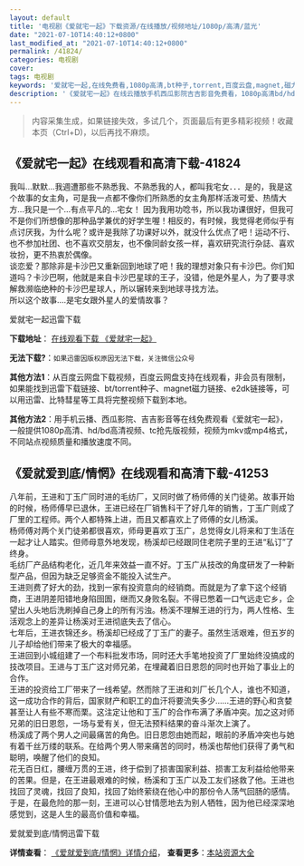```yaml
---
layout: default
title: '电视剧《爱就宅一起》下载资源/在线播放/视频地址/1080p/高清/蓝光'
date: "2021-07-10T14:40:12+0800"
last_modified_at: "2021-07-10T14:40:12+0800"
permalink: /41824/
categories: 电视剧
cover:
tags: 电视剧
keywords: '爱就宅一起,在线免费看,1080p高清,bt种子,torrent,百度云盘,magnet,磁力链,迅雷下载资源'
description: '《爱就宅一起》在线云播放手机西瓜影院吉吉影音免费看，1080p高清bd/hd未删减完整版和tc抢先枪版，mkv/mp4格式，附带bt/torrent种子、magnet/磁力链、百度云盘、网盘资源迅雷下载链接'
---
```


>内容采集生成，如果链接失效，多试几个，页面最后有更多精彩视频！收藏本页（Ctrl+D)，以后再找不麻烦。


## 《爱就宅一起》在线观看和高清下载-41824

我叫…默默…我週遭那些不熟悉我、不熟悉我的人，都叫我宅女．．．是的，我是这个故事的女主角，可是我一点都不像你们所熟悉的女主角那样活泼可爱、热情大方&hellip;我只是一个&hellip;有点平凡的&hellip;宅女！ 因为我用功唸书，所以我功课很好，但我可不是你们所想像的那种品学兼优的好学生喔！相反的，有时候，我觉得老师似乎有点讨厌我，为什么呢？或许是我除了功课好以外，就没什么优点了吧！运动不行、也不参加社团、也不喜欢交朋友，也不像同龄女孩一样，喜欢研究流行杂誌、喜欢妆扮，更不热衷於偶像。<br />谈恋爱？那除非是卡沙巴又重新回到地球了吧！我的理想对象只有卡沙巴。你们知道吗？卡沙巴啊，他就是来自卡沙巴星球的王子，没错，他是外星人，为了要寻求解救濒临绝种的卡沙巴星球人，所以辗转来到地球寻找方法。<br />所以这个故事&hellip;.是宅女跟外星人的爱情故事？


爱就宅一起迅雷下载

**下载地址**： [在线观看下载 《爱就宅一起》](https://www.993dy.com//vod-detail-id-10440.html) 


**无法下载?**：`如果迅雷因版权原因无法下载，关注微信公众号 `

**其他方法1**：从百度云网盘下载视频，百度云网盘支持在线观看，非会员有限制，如果能找到迅雷下载链接、bt/torrent种子、magnet磁力链接、e2dk链接等，可以用迅雷、比特彗星等工具将完整视频下载到本地。

**其他方法2**：用手机云播、西瓜影院、吉吉影音等在线免费观看《爱就宅一起》，一般提供1080p高清、hd/bd高清视频、tc抢先版视频，视频为mkv或mp4格式，不同站点视频质量和播放速度不同。


## 《爱就爱到底/情惘》在线观看和高清下载-41253

八年前，王进和丁玉广同时进的毛纺厂，又同时做了杨师傅的关门徒弟。故事开始的时候，杨师傅早已退休，王进已经在厂销售科干了好几年的销售，丁玉广则成了厂里的工程师。两个人都特殊上进，而且又都喜欢上了师傅的女儿杨溪。<br />杨师傅对两个关门徒弟都很喜欢，师母更喜欢丁玉广，总觉得女儿将来和丁生活在一起才让人踏实。但师母意外地发现，杨溪却已经跟同住老院子里的王进&ldquo;私订”了终身。<br />毛纺厂产品结构老化，近几年来效益一直不好。丁玉广从技改的角度研发了一种新型产品，但因为缺乏足够资金不能投入试生产。<br />王进则费了好大的劲，找到一家有投资意向的经销商。而就是为了拿下这个经销商，王进阴差阳错地身陷囹圄，继而又身败名裂。不得已憋着一口气远走它乡，企望出人头地后洗刷掉自己身上的所有污浊。杨溪不理解王进的行为，两人性格、生活观念上的差异让杨溪对王进彻底失去了信心。<br />七年后，王进衣锦还乡。杨溪却已经成了丁玉广的妻子。虽然生活艰难，但五岁的儿子却给他们带来了极大的幸福感。<br />王进回到小城组建了一个布料批发市场，同时还大手笔地投资了厂里始终没搞成的技改项目。王进与丁玉广这对师兄弟，在埋藏着旧日恩怨的同时也开始了事业上的合作。<br />王进的投资给工厂带来了一线希望。然而除了王进和刘厂长几个人，谁也不知道，这一成功合作的背后，国家财产和职工的血汗将要流失多少&hellip;…王进的野心和贪婪甚至让人有些不寒而栗。这注定让他和丁玉广的合作布满了矛盾冲突。加之这对师兄弟的旧日恩怨，一场与爱有关，但无法预料结果的奋斗渐次上演了。<br />杨溪成了两个男人之间最痛苦的角色。旧日恩怨由她而起，眼前的矛盾冲突也与她有着千丝万缕的联系。在给两个男人带来痛苦的同时，杨溪也帮他们获得了勇气和聪明，唤醒了他们的良知。<br />花无百日红，腰缠万贯的王进，终于偿到了损害国家利益、损害工友利益给他带来的苦果。但是，在王进最艰难的时候，杨溪和丁玉广以及工友们拯救了他。王进也找回了灵魂，找回了良知，找回了始终萦绕在他心中的那份令人荡气回肠的感情。<br />于是，在最危险的那一刻，王进可以心甘情愿地去为别人牺牲，因为他已经深深地感觉到，这是人生的最高价值和幸福。


爱就爱到底/情惘迅雷下载

**详情查看**： [《爱就爱到底/情惘》详情介绍](/movie/41253/)， **查看更多**：[本站资源大全](/movie/t/all/)

